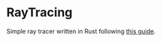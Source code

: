 # RayTracing

Simple ray tracer written in Rust following
[this guide](https://raytracing.github.io/books/RayTracingInOneWeekend.html).
